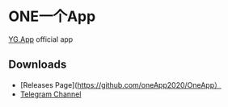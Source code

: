 # ONE一个App

[YG.App](https://yg.app) official app

## Downloads

- [Releases Page](https://github.com/oneApp2020/OneApp）
- [Telegram Channel](https://t.me/YigeNews)
